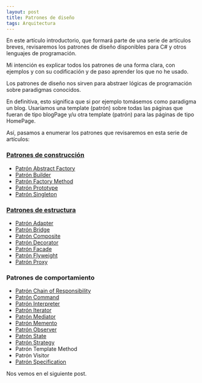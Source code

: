 ```yaml
---
layout: post
title: Patrones de diseño
tags: Arquitectura
---
```


En este artículo introductorio, que formará parte de una serie de artículos breves, revisaremos los patrones de diseño disponibles para C# y otros lenguajes de programación.

Mi intención es explicar todos los patrones de una forma clara, con ejemplos y con su codificación y de paso aprender los que no he usado.

Los patrones de diseño nos sirven para abstraer lógicas de programación sobre paradigmas conocidos.

En definitiva, esto significa que si por ejemplo tomásemos como paradigma un blog. Usaríamos una template (patrón) sobre todas las páginas que fueran de tipo blogPage y/u otra template (patrón)  para las páginas de tipo HomePage.

Así, pasamos a enumerar los patrones que revisaremos en esta serie de artículos:

### [Patrones de construcción](patrones-de-construccion "Patrones de construcción") ###

- [Patrón Abstract Factory](patron-abstract-factory "Patrón Abstract Factory")
- [Patrón Builder](patron-builder "Patrón Builder")
- [Patrón Factory Method](patron-factory-method "Patrón Factory Method")
- [Patrón Prototype](patron-prototype "Patrón Prototype")
- [Patrón Singleton](patron-singleton "Patrón Singleton")

### [Patrones de estructura](patrones-de-estructura "Patrones de estructura") ###

- [Patrón Adapter](patron-adapter "Patrón Adapter")
- [Patrón Bridge](patron-bridge "Patrón Bridge")
- [Patrón Composite](patron-composite "Patrón Composite")
- [Patrón Decorator](patron-decorator "Patrón Decorator")
- [Patrón Facade](patron-facade "Patrón Facade")
- [Patrón Flyweight](patron-flyweight "Patrón Flyweight")
- [Patrón Proxy](patron-proxy "Patrón Proxy")

### Patrones de comportamiento ###

- [Patrón Chain of Responsibility](patron-chain-of-responsability "Patrón Chain of Responsibility")
- [Patrón Command](patron-command "Patrón Command")
- [Patrón Interpreter](patron-interpreter "Patrón Interpreter")
- [Patrón Iterator](patron-iterator "Patrón Iterator")
- [Patrón Mediator](patron-mediator "Patrón Mediator")
- [Patrón Memento](patron-memento "Patrón Memento")
- [Patrón Observer](patron-observer "Patrón Observer")
- [Patrón State](patron-state "Patrón State")
- [Patrón Strategy](patron-strategy "Patrón Strategy")
- Patrón Template Method
- Patrón Visitor
- [Patrón Specification](patro-specification "Patrón Specification")

Nos vemos en el siguiente post.